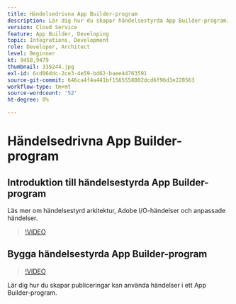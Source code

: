 ```yaml
---
title: Händelsedrivna App Builder-program
description: Lär dig hur du skapar händelsestyrda App Builder-program.
version: Cloud Service
feature: App Builder, Developing
topic: Integrations, Development
role: Developer, Architect
level: Beginner
kt: 9458,9479
thumbnail: 339244.jpg
exl-id: 6cd06ddc-2ce3-4e59-bd62-baee44763591
source-git-commit: 646ca4f4a441bf1565558002dcd6f96d3e228563
workflow-type: tm+mt
source-wordcount: '52'
ht-degree: 0%

---
```


# Händelsedrivna App Builder-program

## Introduktion till händelsestyrda App Builder-program

Läs mer om händelsestyrd arkitektur, Adobe I/O-händelser och anpassade händelser.

>[!VIDEO](https://video.tv.adobe.com/v/339244/?quality=12&learn=on)

## Bygga händelsestyrda App Builder-program

>[!VIDEO](https://video.tv.adobe.com/v/339245/?quality=12&learn=on)

Lär dig hur du skapar publiceringar kan använda händelser i ett App Builder-program.
